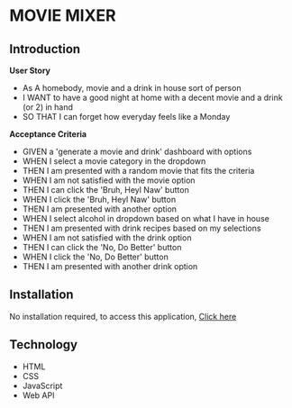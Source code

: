 # MOVIE MIXER 

## Introduction

  **User Story**
  * As A homebody, movie and a drink in house sort of person 
  * I WANT to have a good night at home with a decent movie and a drink (or 2) in hand
  * SO THAT I can forget how everyday feels like a Monday


  **Acceptance Criteria** 
  * GIVEN a 'generate a movie and drink' dashboard with options
  * WHEN I select a movie category in the dropdown 
  * THEN I am presented with a random movie that fits the criteria
  * WHEN I am not satisfied with the movie option 
  * THEN I can click the 'Bruh, Heyl Naw' button  
  * WHEN I click the 'Bruh, Heyl Naw' button 
  * THEN I am presented with another option
  * WHEN I select alcohol in dropdown based on what I have in house
  * THEN I am presented with drink recipes based on my selections
  * WHEN I am not satisfied with the drink option
  * THEN I can click the 'No, Do Better' button 
  * WHEN I click the 'No, Do Better' button 
  * THEN I am presented with another drink option


## Installation
No installation required, to access this application,
[ Click here ](https://github.com/rtanguyen/MovieMixer.git) 

## Technology 
  * HTML
  * CSS
  * JavaScript
  * Web API 
 